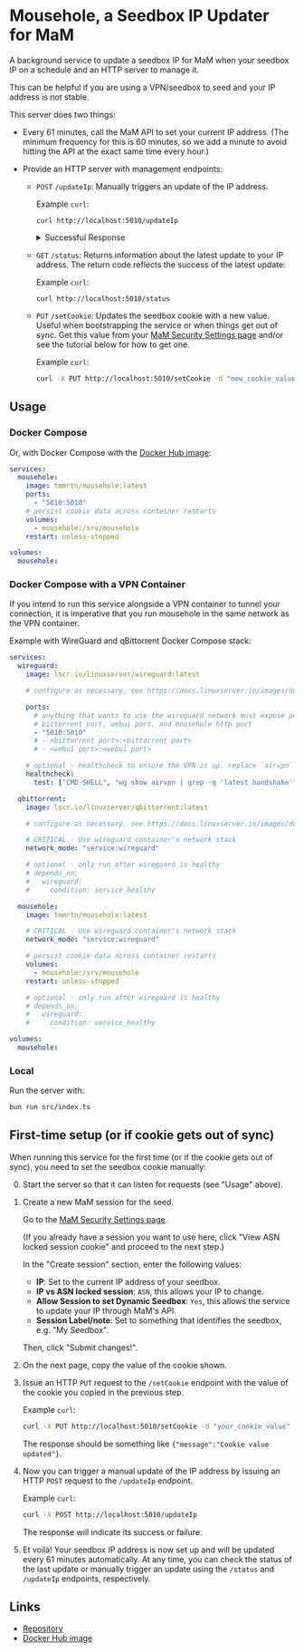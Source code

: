 # Mousehole, a Seedbox IP Updater for MaM

A background service to update a seedbox IP for MaM when your seedbox IP on a
schedule and an HTTP server to manage it.

This can be helpful if you are using a VPN/seedbox to seed and your IP address
is not stable.

This server does two things:

- Every 61 minutes, call the MaM API to set your current IP address. (The
  minimum frequency for this is 60 minutes, so we add a minute to avoid hitting
  the API at the exact same time every hour.)
- Provide an HTTP server with management endpoints:

  - `POST` `/updateIp`: Manually triggers an update of the IP address.

    Example `curl`:

    ```
    curl http://localhost:5010/updateIp
    ```

    <details>

    <summary>Successful Response</summary>



    </details>

  - `GET` `/status`: Returns information about the latest update to your IP
    address. The return code reflects the success of the latest update:

    Example `curl`:

    ```
    curl http://localhost:5010/status
    ```

  - `PUT` `/setCookie`: Updates the seedbox cookie with a new value. Useful
    when bootstrapping the service or when things get out of sync. Get this
    value from your
    [MaM Security Settings page](https://www.myanonamouse.net/preferences/index.php?view=security)
    and/or see the tutorial below for how to get one.

    Example `curl`:

    ```bash
    curl -X PUT http://localhost:5010/setCookie -d "new_cookie_value"
    ```

## Usage

### Docker Compose

Or, with Docker Compose with the
[Docker Hub image](https://hub.docker.com/r/tmmrtn/mousehole):

```yaml
services:
  mousehole:
    image: tmmrtn/mousehole:latest
    ports:
      - "5010:5010"
    # persist cookie data across container restarts
    volumes:
      - mousehole:/srv/mousehole
    restart: unless-stopped

volumes:
  mousehole:
```

### Docker Compose with a VPN Container

If you intend to run this service alongside a VPN container to tunnel your
connection, it is imperative that you run mousehole in the same network
as the VPN container.

Example with WireGuard and qBittorrent Docker Compose stack:

```yaml
services:
  wireguard:
    image: lscr.io/linuxserver/wireguard:latest

    # configure as necessary, see https://docs.linuxserver.io/images/docker-wireguard

    ports:
      # anything that wants to use the wireguard network must expose ports here, such as
      # bittorrent port, webui port, and mousehole http port
      - "5010:5010"
      # - <bittorrent port>:<bittorrent port>
      # - <webui port>:<webui port>

    # optional - healthcheck to ensure the VPN is up. replace `airvpn` with your VPN interface name
    healthcheck:
      test: ["CMD-SHELL", "wg show airvpn | grep -q 'latest handshake'"]

  qbittorrent:
    image: lscr.io/linuxserver/qbittorrent:latest

    # configure as necessary, see https://docs.linuxserver.io/images/docker-qbittorrent

    # CRITICAL - Use wireguard container's network stack
    network_mode: "service:wireguard"

    # optional - only run after wireguard is healthy
    # depends_on:
    #   wireguard:
    #     condition: service_healthy

  mousehole:
    image: tmmrtn/mousehole:latest

    # CRITICAL - Use wireguard container's network stack
    network_mode: "service:wireguard"

    # persist cookie data across container restarts
    volumes:
      - mousehole:/srv/mousehole
    restart: unless-stopped

    # optional - only run after wireguard is healthy
    # depends_on:
    #   wireguard:
    #     condition: service_healthy

volumes:
  mousehole:
```

### Local

Run the server with:

```bash
bun run src/index.ts
```

## First-time setup (or if cookie gets out of sync)

When running this service for the first time (or if the cookie gets out of
sync), you need to set the seedbox cookie manually:

0. Start the server so that it can listen for requests (see "Usage" above).

1. Create a new MaM session for the seed.

   Go to the
   [MaM Security Settings page](https://www.myanonamouse.net/preferences/index.php?view=security).

   (If you already have a session you want to use here, click "View ASN locked
   session cookie" and proceed to the next step.)

   In the "Create session" section, enter the following values:

   - **IP**: Set to the current IP address of your seedbox.
   - **IP vs ASN locked session**: `ASN`, this allows your IP to change.
   - **Allow Session to set Dynamic Seedbox**: `Yes`, this allows the service to
     update your IP through MaM's API.
   - **Session Label/note**: Set to something that identifies the seedbox, e.g.
     "My Seedbox".

   Then, click "Submit changes!".

2. On the next page, copy the value of the cookie shown.

3. Issue an HTTP `PUT` request to the `/setCookie` endpoint with the value of
   the cookie you copied in the previous step.

   Example `curl`:

   ```bash
   curl -X PUT http://localhost:5010/setCookie -d "your_cookie_value"
   ```

   The response should be something like `{"message":"Cookie value updated"}`.

4. Now you can trigger a manual update of the IP address by issuing an HTTP
   `POST` request to the `/updateIp` endpoint.

   Example `curl`:

   ```bash
   curl -X POST http://localhost:5010/updateIp
   ```

   The response will indicate its success or failure.

5. Et voilà! Your seedbox IP address is now set up and will be updated every 61
   minutes automatically. At any time, you can check the status of the last
   update or manually trigger an update using the `/status` and `/updateIp`
   endpoints, respectively.

## Links

- [Repository](https://github.com/t-mart/mousehole)
- [Docker Hub image](https://hub.docker.com/r/tmmrtn/mousehole)
